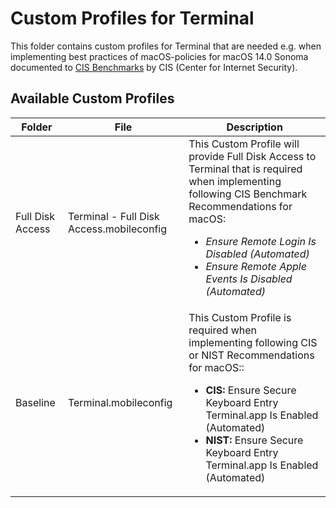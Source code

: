 # Custom Profiles for Terminal

This folder contains custom profiles for Terminal that are needed e.g. when implementing best practices of macOS-policies for macOS  14.0 Sonoma documented to [CIS Benchmarks](https://www.cisecurity.org/cis-benchmarks) by CIS (Center for Internet Security).

## Available Custom Profiles
| Folder | File | Description |
| ----------- | ----------- | ----------- |
| Full Disk Access | Terminal - Full Disk Access.mobileconfig | This Custom Profile will provide Full Disk Access to Terminal that is required when implementing following CIS Benchmark Recommendations for macOS: <ul><li>*Ensure Remote Login Is Disabled (Automated)*</li><li>*Ensure Remote Apple Events Is Disabled (Automated)*</li></ul> |
| Baseline | Terminal.mobileconfig | This Custom Profile is required when implementing following CIS or NIST Recommendations for macOS:: <ul><li>**CIS:** Ensure Secure Keyboard Entry Terminal.app Is Enabled (Automated)</li><li>**NIST:** Ensure Secure Keyboard Entry Terminal.app Is Enabled (Automated)</li></ul>|
